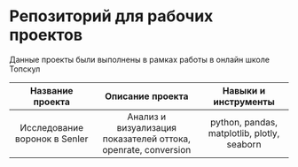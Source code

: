 # Репозиторий для рабочих проектов

Данные проекты были выполнены в рамках работы в онлайн школе Топскул


| Название проекта | Описание проекта | Навыки и инструменты |
| :--------------------: | :---------------------: |:---------------------------:|
| Исследование воронок в Senler | Анализ и визуализация показателей оттока, openrate, conversion | python, pandas, matplotlib, plotly, seaborn|
